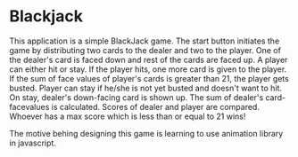 # Blackjack
This application is a simple BlackJack game.
The start button initiates the game by distributing two cards to the dealer and two to the player. 
One of the dealer's card is faced down and rest of the cards are faced up.
A player can either hit or stay. 
If the player hits, one more card is given to the player.
If the sum of face values of player's cards is greater than 21, the player gets busted.
Player can stay if he/she is not yet busted and doesn't want to hit.
On stay, dealer's down-facing card is shown up. 
The sum of dealer's card-facevalues is calculated. Scores of dealer and player are compared. 
Whoever has a max score which is less than or equal to 21 wins!

The motive behing designing this game is learning to use animation library in javascript.
